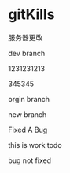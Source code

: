 # gitKills
服务器更改


dev branch


1231231213


345345

orgin branch

new branch


Fixed A Bug




this is work todo

bug not fixed


